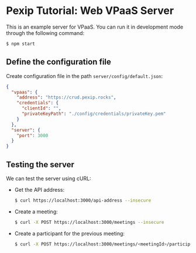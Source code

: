 # Pexip Tutorial: Web VPaaS Server

This is an example server for VPaaS. You can run it in development mode through
the following command:

```bash
$ npm start
```

## Define the configuration file

Create configuration file in the path `server/config/default.json`:

```json
{
  "vpaas": {
    "address": "https://crud.pexip.rocks",
    "credentials": {
      "clientId": "",
      "privateKeyPath": "./config/credentials/privateKey.pem"
    }
  },
  "server": {
    "port": 3000
  }
}
```

## Testing the server

We can test the server using cURL:

- Get the API address:

  ```bash
  $ curl https://localhost:3000/api-address --insecure
  ```

- Create a meeting:

  ```bash
  $ curl -X POST https://localhost:3000/meetings --insecure
  ```

- Create a participant for the previous meeting:

  ```bash
  $ curl -X POST https://localhost:3000/meetings/<meetingId>/participants --insecure
  ```
